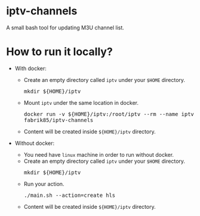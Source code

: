 # iptv-channels
A small bash tool for updating M3U channel list.

# How to run it locally?

* With docker:
    * Create an empty directory called `iptv` under your `$HOME` directory.<pre>mkdir ${HOME}/iptv</pre>
    * Mount `iptv` under the same location in docker. <pre>docker run -v ${HOME}/iptv:/root/iptv --rm --name iptv... fabrik85/iptv-channels</pre>
    * Content will be created inside `${HOME}/iptv` directory.</pre>

* Without docker:
    * You need have `linux` machine in order to run without docker.
    * Create an empty directory called `iptv` under your `$HOME` directory.<pre>mkdir ${HOME}/iptv</pre>
    * Run your action. <pre>./main.sh --action=create_hls</pre>
    * Content will be created inside `${HOME}/iptv` directory.</pre>
